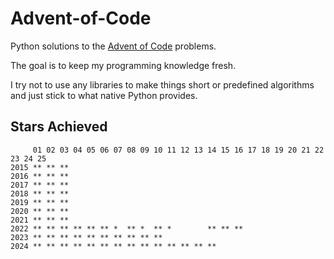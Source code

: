 # Advent-of-Code
Python solutions to the [Advent of Code](https://adventofcode.com/) problems.

The goal is to keep my programming knowledge fresh.

I try not to use any libraries to make things short or predefined algorithms and just stick to what native Python provides. 

## Stars Achieved
```
     01 02 03 04 05 06 07 08 09 10 11 12 13 14 15 16 17 18 19 20 21 22 23 24 25
2015 ** ** **
2016 ** ** **
2017 ** ** **
2018 ** ** **
2019 ** ** **
2020 ** ** **
2021 ** ** ** 
2022 ** ** ** ** ** ** *  ** *  ** *        ** ** ** 
2023 ** ** ** ** ** ** ** ** ** **
2024 ** ** ** ** ** ** ** ** ** ** ** ** ** **
```
